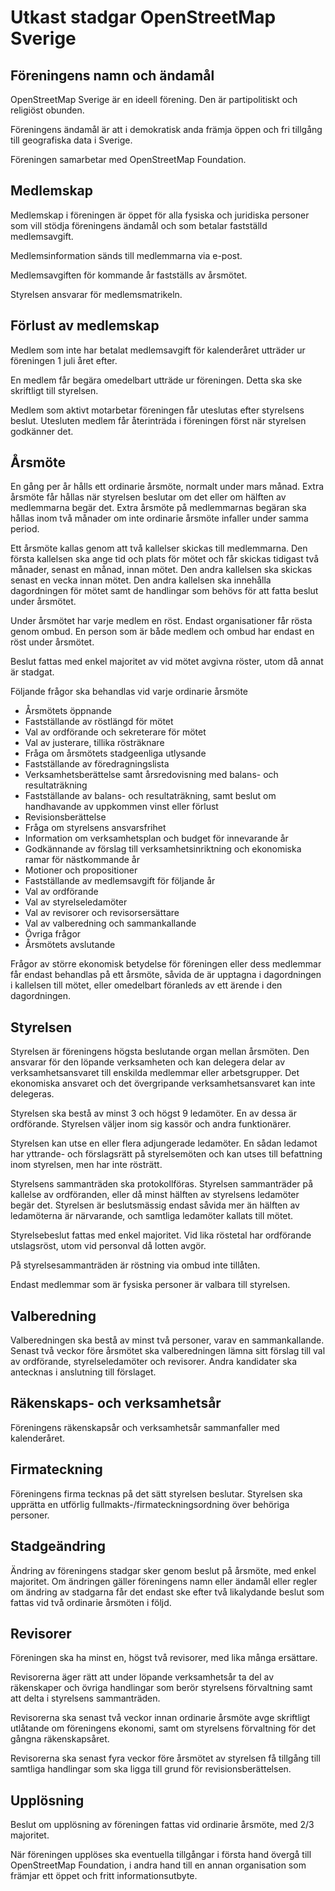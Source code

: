 Utkast stadgar OpenStreetMap Sverige
====================================

Föreningens namn och ändamål
----------------------------

OpenStreetMap Sverige är en ideell förening. Den är partipolitiskt och religiöst obunden.

Föreningens ändamål är att i demokratisk anda främja öppen och fri tillgång till geografiska data i Sverige.

Föreningen samarbetar med OpenStreetMap Foundation.

Medlemskap
----------------------------

Medlemskap i föreningen är öppet för alla fysiska och juridiska personer som vill stödja föreningens ändamål och som betalar fastställd medlemsavgift.

Medlemsinformation sänds till medlemmarna via e-post.

Medlemsavgiften för kommande år fastställs av årsmötet.

Styrelsen ansvarar för medlemsmatrikeln.

Förlust av medlemskap
----------------------------

Medlem som inte har betalat medlemsavgift för kalenderåret utträder ur föreningen 1 juli året efter.

En medlem får begära omedelbart utträde ur föreningen. Detta ska ske skriftligt till styrelsen.

Medlem som aktivt motarbetar föreningen får uteslutas efter styrelsens beslut. Utesluten medlem får återinträda i föreningen först när styrelsen godkänner det.

Årsmöte
----------------------------

En gång per år hålls ett ordinarie årsmöte, normalt under mars månad. Extra årsmöte får hållas när styrelsen beslutar om det eller om hälften av medlemmarna begär det. Extra årsmöte på medlemmarnas begäran ska hållas inom två månader om inte ordinarie årsmöte infaller under samma period.

Ett årsmöte kallas genom att två kallelser skickas till medlemmarna. Den första kallelsen ska ange tid och plats för mötet och får skickas tidigast två månader, senast en månad, innan mötet. Den andra kallelsen ska skickas senast en vecka innan mötet. Den andra kallelsen ska innehålla dagordningen för mötet samt de handlingar som behövs för att fatta beslut under årsmötet.

Under årsmötet har varje medlem en röst. Endast organisationer får rösta genom ombud. En person som är både medlem och ombud har endast en röst under årsmötet.

Beslut fattas med enkel majoritet av vid mötet avgivna röster, utom då annat är stadgat.

Följande frågor ska behandlas vid varje ordinarie årsmöte

* Årsmötets öppnande
* Fastställande av röstlängd för mötet
* Val av ordförande och sekreterare för mötet
* Val av justerare, tillika rösträknare
* Fråga om årsmötets stadgeenliga utlysande
* Fastställande av föredragningslista
* Verksamhetsberättelse samt årsredovisning med balans- och resultaträkning
* Fastställande av balans- och resultaträkning, samt beslut om handhavande av uppkommen vinst eller förlust
* Revisionsberättelse
* Fråga om styrelsens ansvarsfrihet
* Information om verksamhetsplan och budget för innevarande år
* Godkännande av förslag till verksamhetsinriktning och ekonomiska ramar för nästkommande år
* Motioner och propositioner
* Fastställande av medlemsavgift för följande år
* Val av ordförande
* Val av styrelseledamöter
* Val av revisorer och revisorsersättare
* Val av valberedning och sammankallande
* Övriga frågor
* Årsmötets avslutande

Frågor av större ekonomisk betydelse för föreningen eller dess medlemmar får endast behandlas på ett årsmöte, såvida de är upptagna i dagordningen i kallelsen till mötet, eller omedelbart föranleds av ett ärende i den dagordningen.

Styrelsen
----------------------------

Styrelsen är föreningens högsta beslutande organ mellan årsmöten. Den ansvarar för den löpande verksamheten och kan delegera delar av verksamhetsansvaret till enskilda medlemmar eller arbetsgrupper. Det ekonomiska ansvaret och det övergripande verksamhetsansvaret kan inte delegeras.

Styrelsen ska bestå av minst 3 och högst 9 ledamöter. En av dessa är ordförande. Styrelsen väljer inom sig kassör och andra funktionärer.

Styrelsen kan utse en eller flera adjungerade ledamöter. En sådan ledamot har yttrande- och förslagsrätt på styrelsemöten och kan utses till befattning inom styrelsen, men har inte rösträtt.

Styrelsens sammanträden ska protokollföras. Styrelsen sammanträder på kallelse av ordföranden, eller då minst hälften av styrelsens ledamöter begär det. Styrelsen är beslutsmässig endast såvida mer än hälften av ledamöterna är närvarande, och samtliga ledamöter kallats till mötet.

Styrelsebeslut fattas med enkel majoritet. Vid lika röstetal har ordförande utslagsröst, utom vid personval då lotten avgör.

På styrelsesammanträden är röstning via ombud inte tillåten.

Endast medlemmar som är fysiska personer är valbara till styrelsen.

Valberedning
----------------------------

Valberedningen ska bestå av minst två personer, varav en sammankallande. Senast två veckor före årsmötet ska valberedningen lämna sitt förslag till val av ordförande, styrelseledamöter och revisorer. Andra kandidater ska antecknas i anslutning till förslaget.

Räkenskaps- och verksamhetsår
----------------------------

Föreningens räkenskapsår och verksamhetsår sammanfaller med kalenderåret.

Firmateckning
----------------------------

Föreningens firma tecknas på det sätt styrelsen beslutar. Styrelsen ska upprätta en utförlig fullmakts-/firmateckningsordning över behöriga personer.

Stadgeändring
----------------------------

Ändring av föreningens stadgar sker genom beslut på årsmöte, med enkel majoritet. Om ändringen gäller föreningens namn eller ändamål eller regler om ändring av stadgarna får det endast ske efter två likalydande beslut som fattas vid två ordinarie årsmöten i följd.

Revisorer
----------------------------

Föreningen ska ha minst en, högst två revisorer, med lika många ersättare.

Revisorerna äger rätt att under löpande verksamhetsår ta del av räkenskaper och övriga handlingar som berör styrelsens förvaltning samt att delta i styrelsens sammanträden.

Revisorerna ska senast två veckor innan ordinarie årsmöte avge skriftligt utlåtande om föreningens ekonomi, samt om styrelsens förvaltning för det gångna räkenskapsåret.

Revisorerna ska senast fyra veckor före årsmötet av styrelsen få tillgång till samtliga handlingar som ska ligga till grund för revisionsberättelsen.

Upplösning
----------------------------

Beslut om upplösning av föreningen fattas vid ordinarie årsmöte, med 2/3 majoritet.

När föreningen upplöses ska eventuella tillgångar i första hand övergå till OpenStreetMap Foundation, i andra hand till en annan organisation som främjar ett öppet och fritt informationsutbyte.
